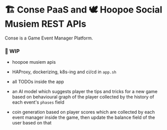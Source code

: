 


# 🏗 Conse PaaS and 🕊️ Hoopoe Social Musiem REST APIs

Conse is a Game Event Manager Platform. 

### 📌 WIP

* hoopoe musiem apis

* HAProxy, dockerizing, k8s-ing and ci/cd in `app.sh`

* all TODOs inside the app

* an AI model which suggests player the tips and tricks for a new game based on behavioural graph of the player collected by the history of each event's `phases` field

* coin generation based on player scores which are collected by each event manager inside the game, then update the balance field of the user based on that


